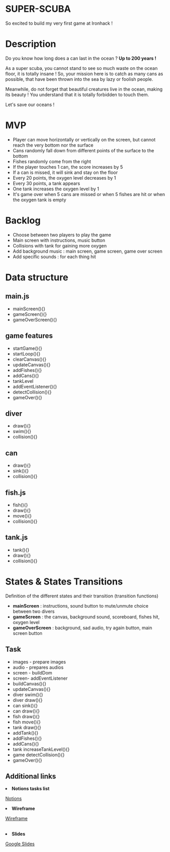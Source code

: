# SUPER-SCUBA

So excited to build my very first game at Ironhack !

<h1> Description </h1>
Do you know how long does a can last in the ocean ?
<b>Up to 200 years ! </b>
<p>As a super scuba, you cannot stand to see so much waste on the ocean floor, it is totally insane !
So, your mission here is to catch as many cans as possible, that have been thrown into the sea by lazy or foolish people. </p>
<p>Meanwhile, do not forget that beautiful creatures live in the ocean, making its beauty ! You understand that it is totally forbidden to touch them. </p>

<p> Let's save our oceans ! </p>

<h1> MVP </h1>
<ul>
<li> Player can move horizontally or vertically on the screen, but cannot reach the very bottom nor the surface </li>
<li> Cans randomly fall down from different points of the surface to the bottom</li>
<li> Fishes randomly come from the right </li>
<li> If the player touches 1 can, the score increases by 5</li>
<li> If a can is missed, it will sink and stay on the floor </li>
<li> Every 20 points, the oxygen level decreases by 1 </li>
<li> Every 30 points, a tank appears </li>
<li> One tank increases the oxygen level by 1 </li>
<li> It's game over when 5 cans are missed or when 5 fishes are hit or when the oxygen tank is empty </li>
</ul>

<h1> Backlog </h1>
<ul>
<li> Choose between two players to play the game </li>
<li> Main screen with instructions, music button</li>
<li>Collisions with tank for gaining more oxygen</li>
<li> Add background music : main screen, game screen, game over screen </li>
<li> Add specific sounds : for each thing hit </li>
</ul>

<h1> Data structure </h1>

<h2> main.js</h2>
<ul>
<li> mainScreen(){}</li>
<li> gameScreen(){}</li>
<li> gameOverScreen(){}</li>
</ul>

<h2> game features</h2>
<ul>
<li> startGame(){}</li>
<li> startLoop(){}</li>
<li> clearCanvas(){}</li>
<li> updateCanvas(){}</li>
<li> addFishes(){}</li>
<li> addCans(){}</li>
<li> tankLevel</li>
<li> addEventListener(){}</li>
<li> detectCollision(){}</li>
<li> gameOver(){}</li>
</ul>

<h2> diver</h2>
<ul>

<li> draw(){}</li>
<li> swim(){}</li>
<li> collision(){}</li>
</ul>

<h2> can</h2>
<ul>
<li> draw(){}</li>
<li> sink(){}</li>
<li> collision(){}</li>
</ul>

<h2> fish.js</h2>
<ul>
<li> fish(){}</li>
<li> draw(){}</li>
<li> move(){}</li>
<li> collision(){}</li>
</ul>

<h2> tank.js</h2>
<ul>
<li> tank(){}</li>
<li> draw(){}</li>
<li> collision(){}</li>
</ul>

<h1> States & States Transitions</h1>
Definition of the different states and their transition (transition functions)
<ul>
<li> <b> mainScreen</b> : instructions, sound button to mute/unmute choice between two divers</li>
<li> <b> gameScreen</b> : the canvas, background sound, scoreboard, fishes hit, oxygen level</li>
<li> <b> gameOverScreen</b> : background, sad audio, try again button, main screen button</li>
</ul>

<h2> Task </h2>
<ul>
<li> images - prepare images</li>
<li> audio - prepares audios</li>
<li> screen - buildDom</li>
<li> screen- addEventListener</li>
<li> buildCanvas(){}</li>
<li> updateCanvas(){}</li>
<li> diver swim(){} </li>
<li> diver draw(){} </li>
<li> can sink(){} </li>
<li> can draw(){} </li>
<li> fish draw(){} </li>
<li> fish move(){} </li>
<li> tank draw(){} </li>
<li> addTank(){}</li>
<li> addFishes(){}</li>
<li> addCans(){}</li>
<li> tank increaseTankLevel(){}</li>
<li> game detectCollision(){}</li>
<li> gameOver(){}</li>

</ul>

<h2> Additional links </h2>
<li> <b> Notions tasks list</b> </li>
<p> <a href="https://www.notion.so/d0f740dd395e42cb9d702cb66794b347?v=8fd16e9a4ec04c16b173d924528e3433" >Notions</a> </p>

<li> <b> Wireframe</b> </li>
<p><a href=https://anja38441.invisionapp.com/freehand/first-game-YXp92D8TB>Wireframe</a></p>
</br>
<li> <b> Slides</b>  </li>
<p><a href="https://docs.google.com/presentation/d/1CRr2alYN7oQ0NOeG6zYvAc4ad_atMyjj2ZSb3UtXBK8/edit?usp=sharing"> Google Slides</a></p>
